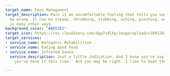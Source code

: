 ```yaml
---
target_name: Pain Management
target_description: Pain is an uncomfortable feeling that tells you something may
  be wrong. It can be steady, throbbing, stabbing, aching, pinching, or described
  in many other ways.
background_color: "#BED3E5"
target_icon: https://res.cloudinary.com/dgq7s4lkp/image/upload/v1601264137/uploads_dev/pain_gjbt5k.png
target_services:
- service_name: Ketogenic Rehabilition
- service_name: Eating Good Food
- service_name: Infrared Sauna
  service_description: Just a little indication. And I know you're saying, 'Oh Bob,
    you've done it this time.' And you may be right. I like to beat the brush.

---
```


